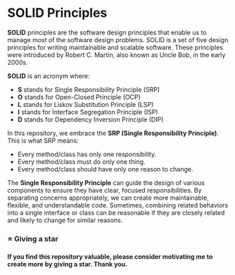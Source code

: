 # SOLID Principles

**SOLID** principles are the software design principles that enable us to manage most of the software design problems. SOLID is a set of five design principles for writing maintainable and scalable software. These principles were introduced by Robert C. Martin, also known as Uncle Bob, in the early 2000s.

**SOLID** is an acronym where:

- **S** stands for Single Responsibility Principle (SRP)
- **O** stands for Open-Closed Principle (OCP)
- **L** stands for Liskov Substitution Principle (LSP)
- **I** stands for Interface Segregation Principle (ISP)
- **D** stands for Dependency Inversion Principle (DIP)

In this repository, we embrace the **SRP (Single Responsibility Principle)**. This is what SRP means:

- Every method/class has only one responsibility.
- Every method/class must do only one thing.
- Every method/class should have only one reason to change.

The **Single Responsibility Principle** can guide the design of various components to ensure they have clear, focused responsibilities. By separating concerns appropriately, we can create more maintainable, flexible, and understandable code. Sometimes, combining related behaviors into a single interface or class can be reasonable if they are closely related and likely to change for similar reasons.

### ⭐ Giving a star

**If you find this repository valuable, please consider motivating me to create more by giving a star. Thank you.**
